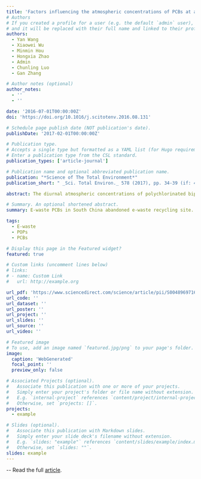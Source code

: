 ```yaml
---
title: 'Factors influencing the atmospheric concentrations of PCBs at an abandoned e-waste recycling site in South China'
# Authors
# If you created a profile for a user (e.g. the default `admin` user), write the username (folder name) here
# and it will be replaced with their full name and linked to their profile.
authors:
  - Yan Wang 
  - Xiaowei Wu
  - Minmin Hou
  - Hongxia Zhao
  - Admin
  - Chunling Luo
  - Gan Zhang

# Author notes (optional)
author_notes:
  - ''
  - ''

date: '2016-07-01T00:00:00Z'
doi: 'https://doi.org/10.1016/j.scitotenv.2016.08.131'

# Schedule page publish date (NOT publication's date).
publishDate: '2017-02-01T00:00:00Z'

# Publication type.
# Accepts a single type but formatted as a YAML list (for Hugo requirements).
# Enter a publication type from the CSL standard.
publication_types: ['article-journal']

# Publication name and optional abbreviated publication name.
publication: "*Science of The Total Environment*"
publication_short: " _Sci. Total Environ._ 578 (2017), pp. 34-39 (if: 4.9)"

abstract: The diurnal atmospheric concentrations of polychlorinated biphenyls (PCBs) were investigated at an abandoned e-waste recycling site in South China during winter and summer. Total PCB concentrations during winter and summer were 27.6–212 and 368–1704 pg/m3 in the particulate phase and 270–697 and 3000–15,500 pg/m3 in the gaseous phase, respectively. Both gaseous and particulate PCB concentrations and compositions exhibited significant difference between winter and summer samples, but no diurnal variations during the measurement period. The correlation analysis between PCB concentrations and meteorological conditions, including atmospheric temperature, humidity, and mixing layer height, suggested that the seasonal variability of atmospheric PCB concentrations was strongly temperature-dependent, while the diurnal variability was probably source-dependent. The temperature-driven variations can also be proved by the significant linear correlation between ln P and 1/T in the Clausius-Clapeyron plot. Although government has implemented controls to reduce e-waste pollution, both the relatively high concentrations of PCBs and the diurnal variation in the air suggested that emissions from occasional e-waste recycling activities may still exist in this recycling area. These results underline the importance of continuing e-waste recycling site management long after abandonment.

# Summary. An optional shortened abstract.
summary: E-waste PCBs in South China abandoned e-waste recycling site. 

tags:
  - E-waste
  - POPs
  - PCBs

# Display this page in the Featured widget?
featured: true

# Custom links (uncomment lines below)
# links:
# - name: Custom Link
#   url: http://example.org

url_pdf: 'https://www.sciencedirect.com/science/article/pii/S0048969716318320/pdfft?md5=6309bd59919de4ab32e893d310277d75&pid=1-s2.0-S0048969716318320-main.pdf'
url_code: ''
url_dataset: ''
url_poster: ''
url_project: ''
url_slides: ''
url_source: ''
url_video: ''

# Featured image
# To use, add an image named `featured.jpg/png` to your page's folder.
image:
  caption: 'WebGenerated'
  focal_point: ''
  preview_only: false

# Associated Projects (optional).
#   Associate this publication with one or more of your projects.
#   Simply enter your project's folder or file name without extension.
#   E.g. `internal-project` references `content/project/internal-project/index.md`.
#   Otherwise, set `projects: []`.
projects:
  - example

# Slides (optional).
#   Associate this publication with Markdown slides.
#   Simply enter your slide deck's filename without extension.
#   E.g. `slides: "example"` references `content/slides/example/index.md`.
#   Otherwise, set `slides: ""`.
slides: example
---
```


-- Read the full [article](https://www.sciencedirect.com/science/article/pii/S0048969716318320).
